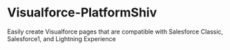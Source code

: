 # Visualforce-PlatformShiv
Easily create Visualforce pages that are compatible with Salesforce Classic, Salesforce1, and Lightning Experience
